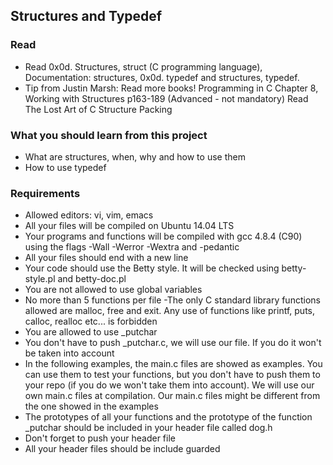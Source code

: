 ## Structures and Typedef

### Read

- Read 0x0d. Structures, struct (C programming language), Documentation: structures, 0x0d. typedef and structures, typedef.
- Tip from Justin Marsh: Read more books! Programming in C Chapter 8, Working with Structures p163-189 (Advanced - not mandatory) Read The Lost Art of C Structure Packing

### What you should learn from this project

- What are structures, when, why and how to use them
- How to use typedef

### Requirements

- Allowed editors: vi, vim, emacs
- All your files will be compiled on Ubuntu 14.04 LTS
- Your programs and functions will be compiled with gcc 4.8.4 (C90) using the flags -Wall -Werror -Wextra and -pedantic
- All your files should end with a new line
- Your code should use the Betty style. It will be checked using betty-style.pl and betty-doc.pl
- You are not allowed to use global variables
- No more than 5 functions per file
-The only C standard library functions allowed are malloc, free and exit. Any use of functions like printf, puts, calloc, realloc etc... is forbidden
- You are allowed to use _putchar
- You don't have to push _putchar.c, we will use our file. If you do it won't be taken into account
- In the following examples, the main.c files are showed as examples. You can use them to test your functions, but you don't have to push them to your repo (if you do we won't take them into account). We will use our own main.c files at compilation. Our main.c files might be different from the one showed in the examples
- The prototypes of all your functions and the prototype of the function _putchar should be included in your header file called dog.h
- Don't forget to push your header file
- All your header files should be include guarded
